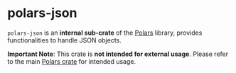 # polars-json

`polars-json` is an **internal sub-crate** of the [Polars](https://crates.io/crates/polars) library, provides functionalities to handle JSON objects.

**Important Note**: This crate is **not intended for external usage**. Please refer to the main [Polars crate](https://crates.io/crates/polars) for intended usage.


